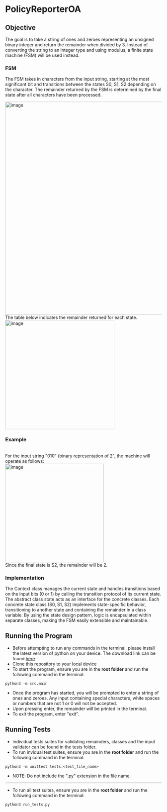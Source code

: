 # PolicyReporterOA
## Objective
The goal is to take a string of ones and zeroes representing an unsigned binary integer and return the remainder when divided by 3. Instead of converting the string to an integer type and using modulus, a finite state machine (FSM) will be used instead.

### FSM

The FSM takes in characters from the input string, starting at the most significant bit and transitions between the states S0, S1, S2 depending on the character. The remainder returned by the FSM is determined by the final state after all characters have been processed.

<img width="685" alt="image" src="https://github.com/user-attachments/assets/4b1cc72b-05c3-4535-bb9f-7912b45c710b" />
<br>
The table below indicates the remainder returned for each state.
<br>
<img width="351" alt="image" src="https://github.com/user-attachments/assets/a811b58f-5583-4095-b73c-0bee5aab6cc8" />


### Example
<br>
For the input string "010" (binary representation of 2", the machine will operate as follows:
<br>
<img width="317" alt="image" src="https://github.com/user-attachments/assets/a03395d2-b676-43c6-9608-abd17876c0ee" />
<br>
Since the final state is S2, the remainder will be 2.

### Implementation
The Context class manages the current state and handles transitions based on the input bits (0 or 1) by calling the transition protocol of its current state. The abstract class state acts as an interface for the concrete classes. Each concrete state class (S0, S1, S2) implements state-specific behavior, transitioning to another state and containing the remainder in a class variable. By using the state design pattern, logic is encapsulated within separate classes, making the FSM easily extensible and maintainable.


## Running the Program
- Before attempting to run any commands in the terminal, please install the latest version of python on your device. The download link can be found [here](https://www.python.org/downloads/)
- Clone this repository to your local device
- To start the program, ensure you are in the **root folder** and run the following command in the terminal:

```
python3 -m src.main
```
  
- Once the program has started, you will be prompted to enter a string of ones and zeroes.  Any input containing special characters, white spaces or numbers that are not 1 or 0 will not be accepted.
- Upon pressing enter, the remainder will be printed in the terminal.
- To exit the program, enter "exit".
  
## Running Tests
- Individual tests suites for validating remainders, classes and the input validator can be found in   the tests folder.
- To run invidual test suites, ensure you are in the **root folder** and run the following command in the terminal:
```
python3 -m unittest tests.<test_file_name>
```
- NOTE: Do not include the ".py" extension in the file name.
---
- To run all test suites, ensure you are in the **root folder** and run the following command in the terminal:
```
python3 run_tests.py
```
